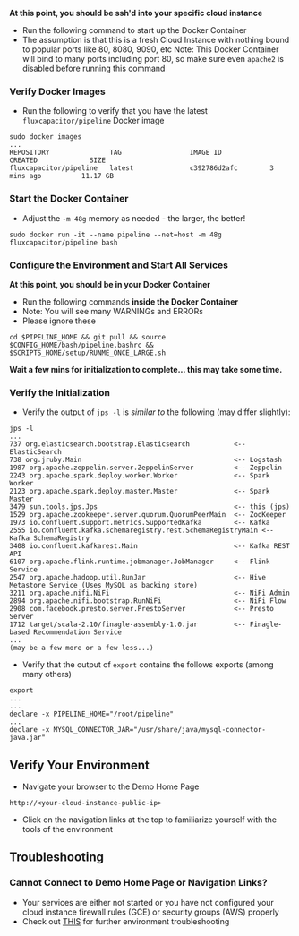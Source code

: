 **At this point, you should be ssh'd into your specific cloud instance**

* Run the following command to start up the Docker Container
* The assumption is that this is a fresh Cloud Instance with nothing bound to popular ports like 80, 8080, 9090, etc
Note:  This Docker Container will bind to many ports including port 80, so make sure even `apache2` is disabled before running this command

### Verify Docker Images
* Run the following to verify that you have the latest `fluxcapacitor/pipeline` Docker image
```
sudo docker images
...
REPOSITORY               TAG                 IMAGE ID            CREATED             SIZE
fluxcapacitor/pipeline   latest              c392786d2afc        3 mins ago          11.17 GB
```

### Start the Docker Container
* Adjust the `-m 48g` memory as needed - the larger, the better!
```
sudo docker run -it --name pipeline --net=host -m 48g fluxcapacitor/pipeline bash
```

### Configure the Environment and Start All Services

**At this point, you should be in your Docker Container**

* Run the following commands **inside the Docker Container**
* Note:  You will see many WARNINGs and ERRORs
* Please ignore these
```
cd $PIPELINE_HOME && git pull && source $CONFIG_HOME/bash/pipeline.bashrc && $SCRIPTS_HOME/setup/RUNME_ONCE_LARGE.sh
```


**Wait a few mins for initialization to complete...  this may take some time.**


### Verify the Initialization
* Verify the output of `jps -l` is *similar to* the following (may differ slightly):
```
jps -l
...
737 org.elasticsearch.bootstrap.Elasticsearch           <-- ElasticSearch
738 org.jruby.Main                                      <-- Logstash
1987 org.apache.zeppelin.server.ZeppelinServer          <-- Zeppelin
2243 org.apache.spark.deploy.worker.Worker              <-- Spark Worker
2123 org.apache.spark.deploy.master.Master              <-- Spark Master
3479 sun.tools.jps.Jps                                  <-- this (jps)
1529 org.apache.zookeeper.server.quorum.QuorumPeerMain  <-- ZooKeeper
1973 io.confluent.support.metrics.SupportedKafka        <-- Kafka
2555 io.confluent.kafka.schemaregistry.rest.SchemaRegistryMain <-- Kafka SchemaRegistry
3408 io.confluent.kafkarest.Main                        <-- Kafka REST API
6107 org.apache.flink.runtime.jobmanager.JobManager     <-- Flink Service
2547 org.apache.hadoop.util.RunJar                      <-- Hive Metastore Service (Uses MySQL as backing store)
3211 org.apache.nifi.NiFi                               <-- NiFi Admin
2894 org.apache.nifi.bootstrap.RunNiFi                  <-- NiFi Flow
2908 com.facebook.presto.server.PrestoServer            <-- Presto Server
1712 target/scala-2.10/finagle-assembly-1.0.jar         <-- Finagle-based Recommendation Service
...
(may be a few more or a few less...)
```

* Verify that the output of `export` contains the follows exports (among many others)
```
export
...
...
declare -x PIPELINE_HOME="/root/pipeline"
...
declare -x MYSQL_CONNECTOR_JAR="/usr/share/java/mysql-connector-java.jar"
```

## Verify Your Environment
* Navigate your browser to the Demo Home Page
```
http://<your-cloud-instance-public-ip>
```
* Click on the navigation links at the top to familiarize yourself with the tools of the environment

## Troubleshooting
### Cannot Connect to Demo Home Page or Navigation Links?
* Your services are either not started or you have not configured your cloud instance firewall rules (GCE) or security groups (AWS) properly
* Check out [THIS](https://github.com/fluxcapacitor/pipeline/wiki/Troubleshooting-Environment) for further environment troubleshooting